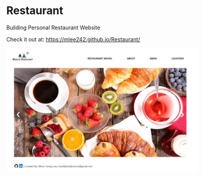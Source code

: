 # Restaurant

Building Personal Restaurant Website

Check it out at: https://mlee242.github.io/Restaurant/

![ScreenShot](screenshot1.JPG?raw=true "Screenshot")

